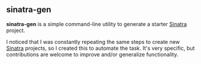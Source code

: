## sinatra-gen

**sinatra-gen** is a simple command-line utility to generate a starter [Sinatra]
project.

I noticed that I was constantly repeating the same steps to create new [Sinatra]
projects, so I created this to automate the task. It's very specific, but
contributions are welcome to improve and/or generalize functionality.


[Sinatra]: http://www.sinatrarb.com/
